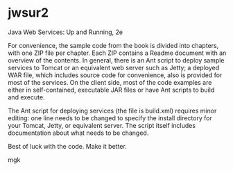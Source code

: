 jwsur2
======

Java Web Services: Up and Running, 2e

For convenience, the sample code from the book is divided into chapters, with one ZIP file per chapter. Each ZIP contains 
a Readme document with an overview of the contents. In general, there is an Ant script to deploy sample services to Tomcat or 
an equivalent web server such as Jetty; a deployed WAR file, which includes source code for convenience, also is provided 
for most of the services. On the client side, most of the code examples are either in self-contained, 
executable JAR files or have Ant scripts to build and execute. 

The Ant script for deploying services (the file is build.xml) requires minor editing: one line needs to be changed
to specify the install directory for your Tomcat, Jetty, or equivalent server. The script itself includes 
documentation about what needs to be changed.

Best of luck with the code. Make it better.

mgk

